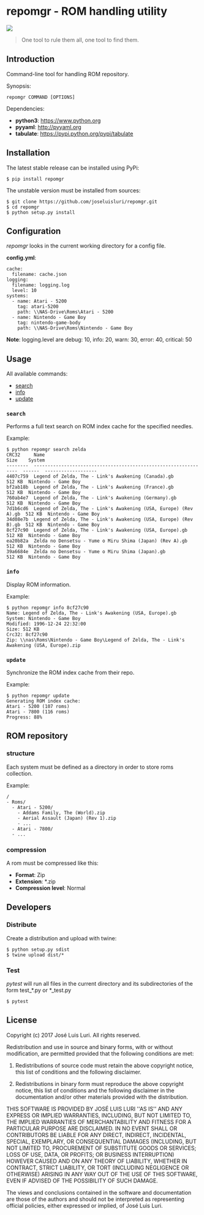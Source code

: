 # repomgr - ROM handling utility

[<img src="https://travis-ci.org/joseluisluri/repomgr.svg">](https://travis-ci.org/joseluisluri/repomgr)

> One tool to rule them all, one tool to find them.



## Introduction
Command-line tool for handling ROM repository. 

Synopsis:
```
repomgr COMMAND [OPTIONS]
```
Dependencies:
- **python3**: https://www.python.org
- **pyyaml**: http://pyyaml.org
- **tabulate**: https://pypi.python.org/pypi/tabulate

## Installation
The latest stable release can be installed using PyPi:
```
$ pip install repomgr
```

The unstable version must be installed from sources:
```
$ git clone https://github.com/joseluisluri/repomgr.git
$ cd repomgr
$ python setup.py install
```

## Configuration

*repomgr* looks in the current working directory for a config file.

**config.yml**:
```
cache:
  filename: cache.json
logging:
  filename: logging.log
  level: 10
systems:
  - name: Atari - 5200
    tag: atari-5200
    path: \\NAS-Drive\Roms\Atari - 5200
  - name: Nintendo - Game Boy
    tag: nintendo-game-body
    path: \\NAS-Drive\Roms\Nintendo - Game Boy
```

**Note**: logging.level are debug: 10, info: 20, warn: 30, error: 40, critical: 50

## Usage
All available commands:
- [search](#search)
- [info](#info)
- [update](#update)

### ``search``
Performs a full text search on ROM index cache for the specified needles.

Example:
```
$ python repomgr search zelda
CRC32     Name                                                              Size    System
--------  ----------------------------------------------------------------  ------  -------------------
4407c759  Legend of Zelda, The - Link's Awakening (Canada).gb               512 KB  Nintendo - Game Boy
bf2ab18b  Legend of Zelda, The - Link's Awakening (France).gb               512 KB  Nintendo - Game Boy
760ab4e7  Legend of Zelda, The - Link's Awakening (Germany).gb              512 KB  Nintendo - Game Boy
7d1b6cd6  Legend of Zelda, The - Link's Awakening (USA, Europe) (Rev A).gb  512 KB  Nintendo - Game Boy
34d08e7b  Legend of Zelda, The - Link's Awakening (USA, Europe) (Rev B).gb  512 KB  Nintendo - Game Boy
8cf27c90  Legend of Zelda, The - Link's Awakening (USA, Europe).gb          512 KB  Nintendo - Game Boy
ea20b82a  Zelda no Densetsu - Yume o Miru Shima (Japan) (Rev A).gb          512 KB  Nintendo - Game Boy
39a6684e  Zelda no Densetsu - Yume o Miru Shima (Japan).gb                  512 KB  Nintendo - Game Boy
```

### ``info``
Display ROM information.

Example:
```
$ python repomgr info 8cf27c90
Name: Legend of Zelda, The - Link's Awakening (USA, Europe).gb
System: Nintendo - Game Boy
Modified: 1996-12-24 22:32:00
Size: 512 KB
Crc32: 8cf27c90
Zip: \\nas\Roms\Nintendo - Game Boy\Legend of Zelda, The - Link's Awakening (USA, Europe).zip
```

### ``update``
Synchronize the ROM index cache from their repo.

Example:
```
$ python repomgr update
Generating ROM index cache:
Atari - 5200 (107 roms)
Atari - 7800 (116 roms)
Progress: 88%
```

## ROM repository
### structure
Each system must be defined as a directory in order to store roms collection.

Example:
```
/
- Roms/
  - Atari - 5200/
    - Addams Family, The (World).zip
    - Aerial Assault (Japan) (Rev 1).zip
    - ...
  - Atari - 7800/
  - ...
```

### compression
A rom must be compressed like this:
- **Format**: Zip
- **Extension**: *.zip
- **Compression level**: Normal

## Developers

### Distribute
Create a distribution and upload with twine:
```
$ python setup.py sdist
$ twine upload dist/*
```

### Test
*pytest* will run all files in the current directory and its subdirectories of the form test_*.py or *_test.py
```
$ pytest
```

## License

Copyright (c) 2017 José Luis Luri. All rights reserved.

Redistribution and use in source and binary forms, with or without modification, are permitted provided that the following conditions are met:

1. Redistributions of source code must retain the above copyright notice, this list of conditions and the following disclaimer.

2. Redistributions in binary form must reproduce the above copyright notice, this list of conditions and the following disclaimer in the documentation and/or other materials provided with the distribution.

THIS SOFTWARE IS PROVIDED BY JOSÉ LUIS LURI ''AS IS'' AND ANY EXPRESS OR IMPLIED WARRANTIES, INCLUDING, BUT NOT LIMITED TO, THE IMPLIED WARRANTIES OF MERCHANTABILITY AND FITNESS FOR A PARTICULAR PURPOSE ARE DISCLAIMED. IN NO EVENT SHALL OR CONTRIBUTORS BE LIABLE FOR ANY DIRECT, INDIRECT, INCIDENTAL, SPECIAL, EXEMPLARY, OR CONSEQUENTIAL DAMAGES (INCLUDING, BUT NOT LIMITED TO, PROCUREMENT OF SUBSTITUTE GOODS OR SERVICES; LOSS OF USE, DATA, OR PROFITS; OR BUSINESS INTERRUPTION) HOWEVER CAUSED AND ON ANY THEORY OF LIABILITY, WHETHER IN CONTRACT, STRICT LIABILITY, OR TORT (INCLUDING NEGLIGENCE OR OTHERWISE) ARISING IN ANY WAY OUT OF THE USE OF THIS SOFTWARE, EVEN IF ADVISED OF THE POSSIBILITY OF SUCH DAMAGE.

The views and conclusions contained in the software and documentation are those of the authors and should not be interpreted as representing official policies, either expressed or implied, of José Luis Luri.